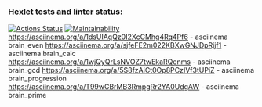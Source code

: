 
### Hexlet tests and linter status:
[![Actions Status](https://github.com/dromant1k/python-project-49/actions/workflows/hexlet-check.yml/badge.svg)](https://github.com/dromant1k/python-project-49/actions)
[![Maintainability](https://api.codeclimate.com/v1/badges/af94026067050bb27d8a/maintainability)](https://codeclimate.com/github/dromant1k/python-project-49/maintainability)
https://asciinema.org/a/1dsUIAqQz0I2XcCMhg4Rq4Pf6 - asciinema brain_even
https://asciinema.org/a/sjfeFE2m022KBXwGNJDpRjjf1 - asciinema brain_calc
https://asciinema.org/a/1wjQyQrLsNVOZ7twEkaRQenms - asciinema brain_gcd
https://asciinema.org/a/5S8fzAiCt0Op8PCzIVf3tUPiZ - asciinema brain_progression
https://asciinema.org/a/T99wCBrMB3RmpgRr2YA0UdgAW - asciinema brain_prime
